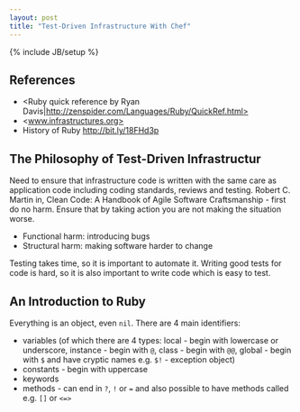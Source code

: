 ```yaml
---
layout: post
title: "Test-Driven Infrastructure With Chef"
---
```

{% include JB/setup %}

##  References

* <Ruby quick reference by Ryan Davis|http://zenspider.com/Languages/Ruby/QuickRef.html>
* <www.infrastructures.org>
* History of Ruby <http://bit.ly/18FHd3p>

## The Philosophy of Test-Driven Infrastructur

Need to ensure that infrastructure code is written with the same care as application code including coding standards, reviews and testing.
Robert C. Martin in, Clean Code: A Handbook of Agile Software Craftsmanship - first do no harm. Ensure that by taking action you are not making the situation worse.
* Functional harm: introducing bugs
* Structural harm: making software harder to change

Testing takes time, so it is important to automate it. Writing good tests for code is hard, so it is also important to write code which is easy to test.

## An Introduction to Ruby

Everything is an object, even `nil`.
There are 4 main identifiers: 
* variables (of which there are 4 types: local - begin with lowercase or underscore, instance - begin with `@`, class - begin with `@@`, global - begin with `$` and have cryptic names e.g. `$!` - exception object)
* constants - begin with uppercase
* keywords
* methods - can end in `?`, `!` or `=` and also possible to have methods called e.g. `[]` or `<=>`
